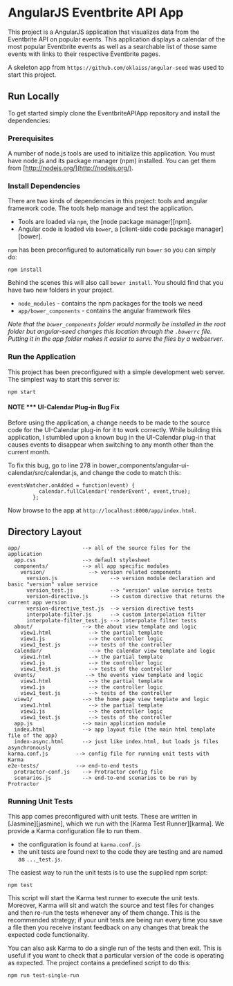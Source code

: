 # AngularJS Eventbrite API App
This project is a AngularJS application that visualizes data from the Eventbrite API on popular events. This application displays a calendar of the most popular Eventbrite events as well as a searchable list of those same events with links to their respective Eventbrite pages. 

A skeleton app from `https://github.com/oklaiss/angular-seed` was used to start this project.

## Run Locally

To get started simply clone the EventbriteAPIApp repository and install the dependencies:

### Prerequisites

A number of node.js tools are used to initialize this application. You must have node.js and
its package manager (npm) installed.  You can get them from [http://nodejs.org/](http://nodejs.org/).


### Install Dependencies

There are two kinds of dependencies in this project: tools and angular framework code.  The tools help manage and test the application.

* Tools are loaded via `npm`, the [node package manager][npm].
* Angular code is loaded via `bower`, a [client-side code package manager][bower].

`npm` has been preconfigured to automatically run `bower` so you can simply do:

```
npm install
```

Behind the scenes this will also call `bower install`.  You should find that you have two new
folders in your project.

* `node_modules` - contains the npm packages for the tools we need
* `app/bower_components` - contains the angular framework files

*Note that the `bower_components` folder would normally be installed in the root folder but
angular-seed changes this location through the `.bowerrc` file.  Putting it in the app folder makes
it easier to serve the files by a webserver.*

### Run the Application

This project has been preconfigured with a simple development web server.  The simplest way to start
this server is:

```
npm start
```

#### NOTE *** UI-Calendar Plug-in Bug Fix

Before using the application, a change needs to be made to the source code for the UI-Calendar plug-in for it to work correctly. While building this application, I stumbled upon a known bug in the UI-Calendar plug-in that causes events to disappear when switching to any month other than the current month. 

To fix this bug, go to line 278 in bower_components/angular-ui-calendar/src/calendar.js, and change the code to match this:

```
eventsWatcher.onAdded = function(event) {
          calendar.fullCalendar('renderEvent', event,true);
        };
```

Now browse to the app at `http://localhost:8000/app/index.html`.



## Directory Layout

```
app/                    --> all of the source files for the application
  app.css               --> default stylesheet
  components/           --> all app specific modules
    version/              --> version related components
      version.js                 --> version module declaration and basic "version" value service
      version_test.js            --> "version" value service tests
      version-directive.js       --> custom directive that returns the current app version
      version-directive_test.js  --> version directive tests
      interpolate-filter.js      --> custom interpolation filter
      interpolate-filter_test.js --> interpolate filter tests
  about/                --> the about view template and logic
    view1.html            --> the partial template
    view1.js              --> the controller logic
    view1_test.js         --> tests of the controller
  calendar/                --> the calendar view template and logic
    view1.html            --> the partial template
    view1.js              --> the controller logic
    view1_test.js         --> tests of the controller
  events/                --> the events view template and logic
    view1.html            --> the partial template
    view1.js              --> the controller logic
    view1_test.js         --> tests of the controller
  view1/                --> the home page view template and logic
    view1.html            --> the partial template
    view1.js              --> the controller logic
    view1_test.js         --> tests of the controller
  app.js                --> main application module
  index.html            --> app layout file (the main html template file of the app)
  index-async.html      --> just like index.html, but loads js files asynchronously
karma.conf.js         --> config file for running unit tests with Karma
e2e-tests/            --> end-to-end tests
  protractor-conf.js    --> Protractor config file
  scenarios.js          --> end-to-end scenarios to be run by Protractor
```

### Running Unit Tests

This app comes preconfigured with unit tests. These are written in
[Jasmine][jasmine], which we run with the [Karma Test Runner][karma]. We provide a Karma
configuration file to run them.

* the configuration is found at `karma.conf.js`
* the unit tests are found next to the code they are testing and are named as `..._test.js`.

The easiest way to run the unit tests is to use the supplied npm script:

```
npm test
```

This script will start the Karma test runner to execute the unit tests. Moreover, Karma will sit and
watch the source and test files for changes and then re-run the tests whenever any of them change.
This is the recommended strategy; if your unit tests are being run every time you save a file then
you receive instant feedback on any changes that break the expected code functionality.

You can also ask Karma to do a single run of the tests and then exit.  This is useful if you want to
check that a particular version of the code is operating as expected.  The project contains a
predefined script to do this:

```
npm run test-single-run
```

